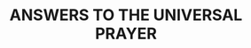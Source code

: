 ---
capo: 0
id: 0
lang: en-us
page: 26-3
step: lit
subtitle: ''
tags:
- var
title: ANSWERS TO THE UNIVERSAL PRAYER
---
